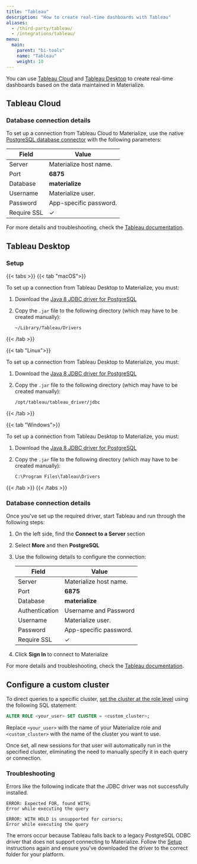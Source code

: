 ```yaml
---
title: "Tableau"
description: "How to create real-time dashboards with Tableau"
aliases:
  - /third-party/tableau/
  - /integrations/tableau/
menu:
  main:
    parent: "bi-tools"
    name: "Tableau"
    weight: 10
---
```


You can use [Tableau Cloud](https://www.tableau.com/products/cloud-bi) and
[Tableau Desktop](https://www.tableau.com/products/desktop) to create real-time
dashboards based on the data maintained in Materialize.

## Tableau Cloud

### Database connection details

To set up a connection from Tableau Cloud to Materialize, use the native
[PostgreSQL database connector](https://help.tableau.com/current/pro/desktop/en-us/examples_postgresql.htm)
with the following parameters:

Field             | Value
----------------- | ----------------
Server            | Materialize host name.
Port              | **6875**
Database          | **materialize**
Username          | Materialize user.
Password          | App-specific password.
Require SSL       | ✓

For more details and troubleshooting, check the
[Tableau documentation](https://help.tableau.com/current/pro/desktop/en-us/examples_postgresql.htm).

[//]: # "TODO(morsapaes) Clarify minimum refresh rate and details about live
connections"

## Tableau Desktop

### Setup

{{< tabs >}}
{{< tab "macOS">}}

To set up a connection from Tableau Desktop to Materialize, you must:

1. Download the [Java 8 JDBC driver for PostgreSQL](https://jdbc.postgresql.org/download/)
1. Copy the `.jar` file to the following directory (which may have to be created manually):

   `~/Library/Tableau/Drivers`

{{< /tab >}}

{{< tab "Linux">}}

To set up a connection from Tableau Desktop to Materialize, you must:

1. Download the [Java 8 JDBC driver for PostgreSQL](https://jdbc.postgresql.org/download/)
1. Copy the `.jar` file to the following directory (which may have to be created manually):

   `/opt/tableau/tableau_driver/jdbc`

{{< /tab >}}

{{< tab "Windows">}}

To set up a connection from Tableau Desktop to Materialize, you must:

1. Download the [Java 8 JDBC driver for PostgreSQL](https://jdbc.postgresql.org/download/)
1. Copy the `.jar` file to the following directory (which may have to be created manually):

   `C:\Program Files\Tableau\Drivers`

{{< /tab >}}
{{< /tabs >}}

### Database connection details

Once you've set up the required driver, start Tableau and run through the
following steps:

1. On the left side, find the **Connect to a Server** section
1. Select **More** and then **PostgreSQL**
1. Use the following details to configure the connection:

    Field          | Value
    -------------- | ----------------------
    Server         | Materialize host name.
    Port           | **6875**
    Database       | **materialize**
    Authentication | Username and Password
    Username       | Materialize user.
    Password       | App-specific password.
    Require SSL    | ✓

4. Click **Sign In** to connect to Materialize

For more details and troubleshooting, check the
[Tableau documentation](https://help.tableau.com/current/pro/desktop/en-us/examples_postgresql.htm).

[//]: # "TODO(morsapaes) Clarify minimum refresh rate and details about live
connections"

## Configure a custom cluster

To direct queries to a specific cluster, [set the cluster at the role level](/sql/alter-role) using the following SQL statement:

```sql
ALTER ROLE <your_user> SET CLUSTER = <custom_cluster>;
```

Replace `<your_user>` with the name of your Materialize role and `<custom_cluster>` with the name of the cluster you want to use.

Once set, all new sessions for that user will automatically run in the specified cluster, eliminating the need to manually specify it in each query or connection.

### Troubleshooting

Errors like the following indicate that the JDBC driver was not successfully
installed.

```
ERROR: Expected FOR, found WITH;
Error while executing the query
```

```
ERROR: WITH HOLD is unsupported for cursors;
Error while executing the query
```

The errors occur because Tableau falls back to a legacy PostgreSQL ODBC driver
that does not support connecting to Materialize. Follow the [Setup](#setup)
instructions again and ensure you've downloaded the driver to the correct folder
for your platform.
